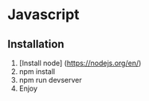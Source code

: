 # Javascript 
## Installation

1. [Install node] (https://nodejs.org/en/)
3. npm install
4. npm run devserver
5. Enjoy

